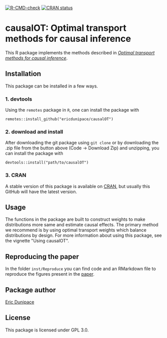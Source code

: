 <!-- badges: start -->
[![R-CMD-check](https://github.com/ericdunipace/causalOT/actions/workflows/check-standard.yaml/badge.svg)](https://github.com/ericdunipace/causalOT/actions/workflows/check-standard.yaml)
[![CRAN status](https://www.r-pkg.org/badges/version/causalOT)](https://CRAN.R-project.org/package=causalOT)
<!-- badges: end -->

# causalOT: Optimal transport methods for causal inference

This R package implements the methods described in [*Optimal transport methods for causal inference*](https://arxiv.org/abs/2109.01991).

## Installation

This package can be installed in a few ways.

### 1. devtools

Using the `remotes` package in `R`, one can install the package with

    remotes::install_github("ericdunipace/causalOT")

### 2. download and install

After downloading the git package using `git clone` or by downloading the .zip file from the button above (Code -\> Download Zip) and unzipping, you can install the package with

    devtools::install("path/to/causalOT")

### 3. CRAN

A stable version of this package is available on [CRAN](https://CRAN.R-project.org/package=causalOT), but usually this GitHub will have the latest version.

## Usage

The functions in the package are built to construct weights to make distributions more same and estimate causal effects. The primary method we recommend is by using optimal transport weights which balance distributions by design. For more information about using this package, see the vignette "Using causalOT".

## Reproducing the paper

In the folder `inst/Reproduce` you can find code and an RMarkdown file to reproduce the figures present in the [paper](https://arxiv.org/abs/2109.01991).

## Package author

[Eric Dunipace](https://ericdunipace.github.io)

## License

This package is licensed under GPL 3.0.
